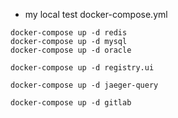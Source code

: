 * my local test docker-compose.yml
```
docker-compose up -d redis
docker-compose up -d mysql
docker-compose up -d oracle
```
```
docker-compose up -d registry.ui
```
```
docker-compose up -d jaeger-query
```
```
docker-compose up -d gitlab
```
